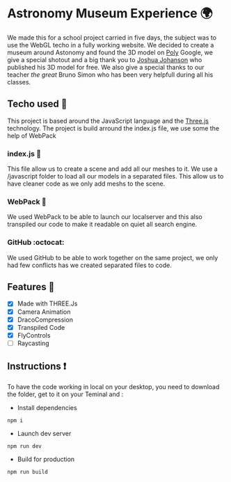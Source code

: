 # Astronomy Museum Experience :earth_africa:
We made this for a school project carried in five days, the subject was to use the WebGL techo in a fully working website. 
We decided to create a museum around Astonomy and found the 3D model on  [Poly](https://poly.google.com) Google, we give a special shotout and a big thank you to [Joshua Johanson](https://www.google.com) who published his 3D model for free. We also give a special thanks to our teacher _the great_ Bruno Simon who has been very helpfull during all his classes.

## Techo used :wrench: 
This project is based around the JavaScript language and the [Three.js](https://github.com/mrdoob/three.js/) technology. The project is build arround the index.js file, we use some the help of WebPack

### index.js :beginner:
This file allow us to create a scene and add all our meshes to it.
We use a /javascript folder to load all our models in a separated files. This allow us to have cleaner code as we only add meshs to the scene. 

### WebPack :paperclip:
We used WebPack to be able to launch our localserver and this also transpiled our code to make it readable on quiet all search engine.

### GitHub :octocat:
We used GitHub to be able to work together on the same project, we only had few conflicts has we created separated files to code.

## Features :milky_way:
* [x] Made with THREE.Js
* [x] Camera Animation
* [x] DracoCompression
* [x] Transpiled Code
* [x] FlyControls
* [ ] Raycasting

## Instructions :exclamation:
To have the code working in local on your desktop, you need to download the folder, get to it on your Teminal and :


 * Install dependencies

 ```
 npm i
 ```

* Launch dev server

```
npm run dev
```

* Build for production

```
npm run build
```